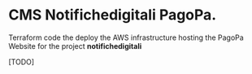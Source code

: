 # CMS Notifichedigitali PagoPa.

Terraform code the deploy the AWS infrastructure hosting the PagoPa Website for the project **notifichedigitali**

[TODO]